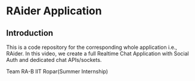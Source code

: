 # RAider Application


## Introduction

This is a code repository for the corresponding whole application i.e., RAider. In this video, we create a full Realtime Chat Application with Social Auth and dedicated chat APIs/sockets.

Team RA-B
IIT Ropar(Summer Internship)
